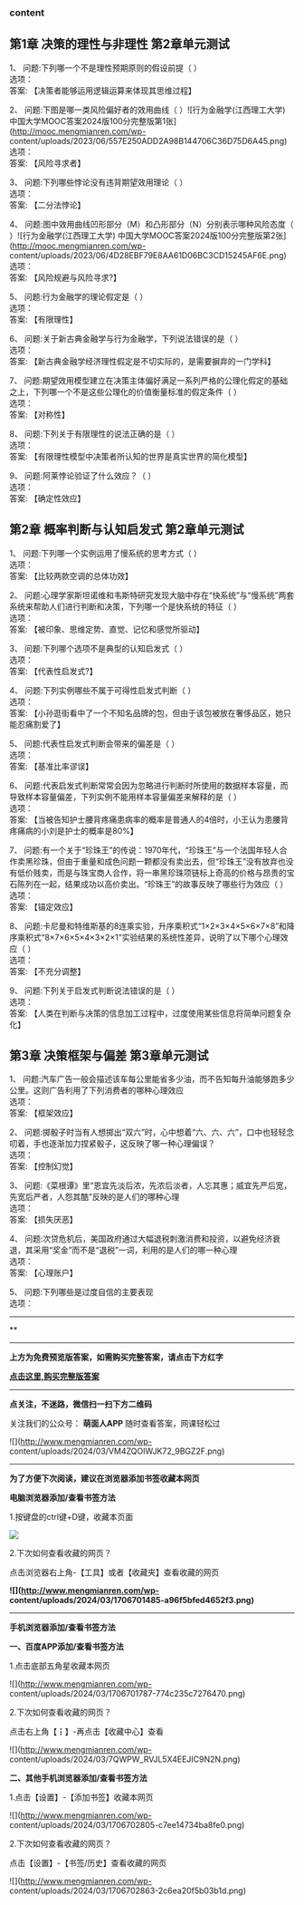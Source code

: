 ### content

## 第1章 决策的理性与非理性 第2章单元测试

1、 问题:下列哪一个不是理性预期原则的假设前提（ ）  
选项：  
答案: 【决策者能够运用逻辑运算来体现其思维过程】  

2、 问题:下图是哪一类风险偏好者的效用曲线（ ）![行为金融学\(江西理工大学\)
中国大学MOOC答案2024版100分完整版第1张](http://mooc.mengmianren.com/wp-
content/uploads/2023/06/557E250ADD2A98B144706C36D75D6A45.png)  
选项：  
答案: 【风险寻求者】

3、 问题:下列哪些悖论没有违背期望效用理论（ ）  
选项：  
答案: 【二分法悖论】

4、 问题:图中效用曲线凹形部分（M）和凸形部分（N）分别表示哪种风险态度（ ）![行为金融学\(江西理工大学\)
中国大学MOOC答案2024版100分完整版第2张](http://mooc.mengmianren.com/wp-
content/uploads/2023/06/4D28EBF79E8AA61D06BC3CD15245AF6E.png)  
选项：  
答案: 【风险规避与风险寻求?】

5、 问题:行为金融学的理论假定是（ ）  
选项：  
答案: 【有限理性】

6、 问题:关于新古典金融学与行为金融学，下列说法错误的是（ ）  
选项：  
答案: 【新古典金融学经济理性假定是不切实际的，是需要摒弃的一门学科】

7、 问题:期望效用模型建立在决策主体偏好满足一系列严格的公理化假定的基础之上，下列哪一个不是这些公理化的价值衡量标准的假定条件（ ）  
选项：  
答案: 【对称性】

8、 问题:下列关于有限理性的说法正确的是（ ）  
选项：  
答案: 【有限理性模型中决策者所认知的世界是真实世界的简化模型】

9、 问题:阿莱悖论验证了什么效应？（ ）  
选项：  
答案: 【确定性效应】

## 第2章 概率判断与认知启发式 第2章单元测试

1、 问题:下列哪一个实例运用了慢系统的思考方式（ ）  
选项：  
答案: 【比较两款空调的总体功效】

2、 问题:心理学家斯坦诺维和韦斯特研究发现大脑中存在“快系统”与“慢系统”两套系统来帮助人们进行判断和决策，下列哪一个是快系统的特征（ ）  
选项：  
答案: 【被印象、思维定势、直觉、记忆和感觉所驱动】

3、 问题:下列哪个选项不是典型的认知启发式（ ）  
选项：  
答案: 【代表性启发式?】

4、 问题:下列实例哪些不属于可得性启发式判断（ ）  
选项：  
答案: 【小孙逛街看中了一个不知名品牌的包，但由于该包被放在奢侈品区，她只能忍痛割爱了】

5、 问题:代表性启发式判断会带来的偏差是（ ）  
选项：  
答案: 【基准比率谬误】

6、 问题:代表启发式判断常常会因为忽略进行判断时所使用的数据样本容量，而导致样本容量偏差，下列实例不能用样本容量偏差来解释的是（ ）  
选项：  
答案: 【当被告知护士腰背疼痛患病率的概率是普通人的4倍时，小王认为患腰背疼痛病的小刘是护士的概率是80%】

7、
问题:有一个关于“珍珠王”的传说：1970年代，“珍珠王”与一个法国年轻人合作卖黑珍珠，但由于重量和成色问题一颗都没有卖出去，但“珍珠王”没有放弃也没有低价贱卖，而是与珠宝商人合作，将一串黑珍珠项链标上奇高的价格与昂贵的宝石陈列在一起，结果成功以高价卖出。“珍珠王”的故事反映了哪些行为效应（
）  
选项：  
答案: 【锚定效应】

8、
问题:卡尼曼和特维斯基的8连乘实验，升序乘积式“1×2×3×4×5×6×7×8”和降序乘积式“8×7×6×5×4×3×2×1”实验结果的系统性差异，说明了以下哪个心理效应（
）  
选项：  
答案: 【不充分调整】

9、 问题:下列关于启发式判断说法错误的是（ ）  
选项：  
答案: 【人类在判断与决策的信息加工过程中，过度使用某些信息将简单问题复杂化】

## 第3章 决策框架与偏差 第3章单元测试

1、 问题:汽车广告一般会描述该车每公里能省多少油，而不告知每升油能够跑多少公里。这则广告利用了下列消费者的哪种心理效应  
选项：  
答案: 【框架效应】

2、 问题:掷骰子时当有人想掷出“双六”时，心中想着“六、六、六”，口中也轻轻念叨着，手也逐渐加力捏紧骰子，这反映了哪一种心理偏误？  
选项：  
答案: 【控制幻觉】

3、 问题:《菜根谭》里“恩宜先淡后浓，先浓后淡者，人忘其惠；威宜先严后宽，先宽后严者，人怨其酷”反映的是人们的哪种心理  
选项：  
答案: 【损失厌恶】

4、 问题:次贷危机后，美国政府通过大幅退税刺激消费和投资，以避免经济衰退，其采用“奖金”而不是“退税”一词，利用的是人们的哪一种心理  
选项：  
答案: 【心理账户】

5、 问题:下列哪些是过度自信的主要表现  
选项：

* * *

**

* * *

**上方为免费预览版答案，如需购买完整答案，请点击下方红字**

[**点击这里,购买完整版答案**](http://mooc.mengmianren.com/mooc/84561.html)

* * *

**点关注，不迷路，微信扫一扫下方二维码**

关注我们的公众号： **萌面人APP** 随时查看答案，网课轻松过

![](http://www.mengmianren.com/wp-
content/uploads/2024/03/VM4ZQOIWJK72_9BGZ2F.png)

* * *

**为了方便下次阅读，建议在浏览器添加书签收藏本网页**

**电脑浏览器添加/查看书签方法**

1.按键盘的ctrl键+D键，收藏本页面

![](http://www.mengmianren.com/wp-content/uploads/2024/03/AF9T_JKKHAJN.png)

2.下次如何查看收藏的网页？

点击浏览器右上角-【工具】或者【收藏夹】查看收藏的网页

**![](http://www.mengmianren.com/wp-
content/uploads/2024/03/1706701485-a96f5bfed4652f3.png)**

* * *

**手机浏览器添加/查看书签方法**

**一、百度APP添加/查看书签方法**

1.点击底部五角星收藏本网页

![](http://www.mengmianren.com/wp-
content/uploads/2024/03/1706701787-774c235c7276470.png)

2.下次如何查看收藏的网页？

点击右上角【┇】-再点击【收藏中心】查看

![](http://www.mengmianren.com/wp-
content/uploads/2024/03/7QWPW_RVJL5X4EEJIC9N2N.png)

**二、其他手机浏览器添加/查看书签方法**

1.点击【设置】-【添加书签】收藏本网页

![](http://www.mengmianren.com/wp-
content/uploads/2024/03/1706702805-c7ee14734ba8fe0.png)

2.下次如何查看收藏的网页？

点击【设置】-【书签/历史】查看收藏的网页

![](http://www.mengmianren.com/wp-
content/uploads/2024/03/1706702863-2c6ea20f5b03b1d.png)

